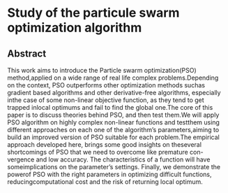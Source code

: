 # Study of the particule swarm optimization algorithm

## Abstract

This work aims to introduce the Particle swarm optimization(PSO) method,applied on a wide range of real life complex problems.Depending on the context, PSO outperforms other optimization methods suchas gradient based algorithms and other derivative-free algorithms, especially inthe case of some non-linear objective function, as they tend to get trapped inlocal optimums and fail to find the global one.The core of this paper is to discuss theories behind PSO, and then test them.We will apply PSO algorithm on highly complex non-linear functions and testthem  using  different  approaches  on  each  one  of  the  algorithm’s  parameters,aiming to build an improved version of PSO suitable for each problem.The empirical approach developed here,  brings some good insights on theseveral  shortcomings  of  PSO  that  we  need  to  overcome  like  premature  con-vergence  and  low  accuracy.   The  characteristics  of  a  function  will  have  someimplications  on  the  parameter’s  settings.   Finally,  we  demonstrate  the  powerof  PSO  with  the  right  parameters  in  optimizing  difficult  functions,  reducingcomputational cost and the risk of returning local optimum.
